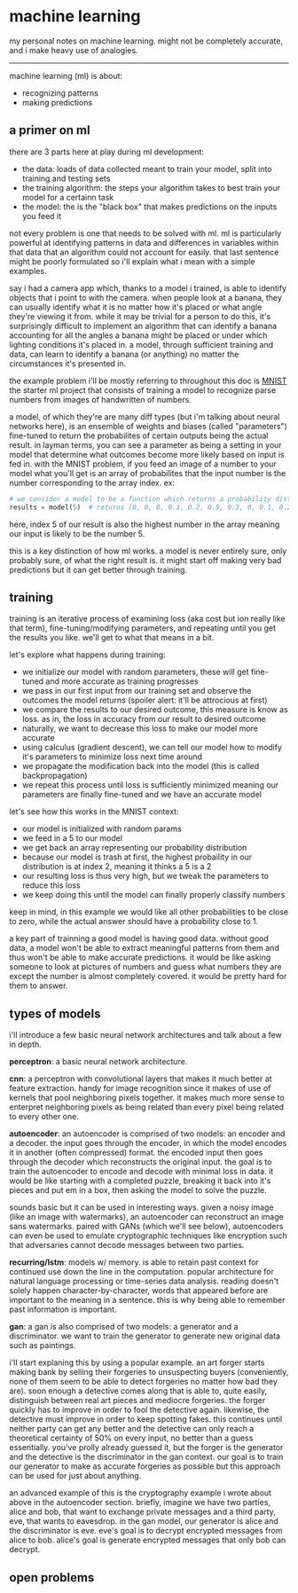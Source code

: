 # machine learning

my personal notes on machine learning. might not be completely accurate, and i make heavy use of analogies.

---

machine learning (ml) is about:
- recognizing patterns
- making predictions

## a primer on ml
there are 3 parts here at play during ml development:
- the data: loads of data collected meant to train your model, split into training and testing sets
- the training algorithm: the steps your algorithm takes to best train your model for a certainn task
- the model: the is the "black box" that makes predictions on the inputs you feed it

not every problem is one that needs to be solved with ml. ml is particularly powerful at identifying patterns in data and differences in variables within that data that an algorithm could not account for easily. that last sentence might be poorly formulated so i'll explain what i mean with a simple examples.

say i had a camera app which, thanks to a model i trained, is able to identify objects that i point to with the camera. when people look at a banana, they can usually identify what it is no matter how it's placed or what angle they're viewing it from. while it may be trivial for a person to do this, it's surprisingly difficult to implement an algorithm that can identify a banana accounting for all the angles a banana might be placed or under which lighting conditions it's placed in. a model, through sufficient training and data, can learn to identify a banana (or anything) no matter the circumstances it's presented in.

the example problem i'll be mostly referring to throughout this doc is [MNIST](https://en.wikipedia.org/wiki/MNIST_database) the starter ml project that consists of training a model to recognize parse numbers from images of handwritten of numbers.

a model, of which they're are many diff types (but i'm talking about neural networks here), is an ensemble of weights and biases (called "parameters") fine-tuned to return the probabilites of certain outputs being the actual result. in layman terms, you can see a parameter as being a setting in your model that determine what outcomes become more likely based on input is fed in. with the MNIST problem, if you feed an image of a number to your model what you'll get is an array of probabilites that the input number is the number corresponding to the array index.
ex:
```py
# we consider a model to be a function which returns a probability distribution
results = model(5)  # returns [0, 0, 0, 0.3, 0.2, 0.9, 0.3, 0, 0.1, 0.2]
```
here, index 5 of our result is also the highest number in the array meaning our input is likely to be the number 5.

this is a key distinction of how ml works. a model is never entirely sure, only probably sure, of what the right result is. it might start off making very bad predictions but it can get better through training.

## training
training is an  iterative process of examining loss (aka cost but ion really like that term), fine-tuning/modifying parameters, and repeating until you get the results you like. we'll get to what that means in a bit.

let's explore what happens during training:
- we initialize our model with random parameters, these will get fine-tuned and more accurate as training progresses
- we pass in our first input from our training set and observe the outcomes the model returns (spoiler alert: it'll be attrocious at first)
- we compare the results to our desired outcome, this measure is know as loss. as in, the loss in accuracy from our result to desired outcome
- naturally, we want to decrease this loss to make our model more accurate
- using calculus (gradient descent), we can tell our model how to modify it's parameters to minimize loss next time around
- we propagate the modification back into the model (this is called backpropagation)
- we repeat this process until loss is sufficiently minimized meaning our parameters are finally fine-tuned and we have an accurate model

let's see how this works in the MNIST context:
- our model is initialized with random params
- we feed in a 5 to our model
- we get back an array representing our probability distribution
- because our model is trash at first, the highest probaility in our distribution is at index 2, meaning it thinks a 5 is a 2
- our resulting loss is thus very high, but we tweak the parameters to reduce this loss
- we keep doing this until the model can finally properly classify numbers

keep in mind, in this example we would like all other probabilities to be close to zero, while the actual answer should have a probability close to 1.

a key part of trainning a good model is having good data. without good data, a model won't be able to extract meaningful patterns from them and thus won't be able to make accurate predictions. it would be like asking someone to look at pictures of numbers and guess what numbers they are except the number is almost completely covered. it would be pretty hard for them to answer.

## types of models
i'll introduce a few basic neural network architectures and talk about a few in depth.

**perceptron**: a basic neural network architecture.

**cnn**: a perceptron with convolutional layers that makes it much better at feature extraction. handy for image recognition since it makes of use of kernels that pool neighboring pixels together. it makes much more sense to enterpret neighboring pixels as being related than every pixel being related to every other one.

**autoencoder**: an autoencoder is comprised of two models: an encoder and a decoder. the input goes through the encoder, in which the model encodes it in another (often compressed) format. the encoded input then goes through the decoder which reconstructs the original input. the goal is to train the autoencoder to encode and decode with minimal loss in data. it would be like starting with a completed puzzle, breaking it back into it's pieces and put em in a box, then asking the model to solve the puzzle.

sounds basic but it can be used in interesting ways. given a noisy image (like an image with watermarks), an autoencoder can reconstruct an image sans watermarks. paired with GANs (which we'll see below), autoencoders can even be used to emulate cryptographic techniques like encryption such that adversaries cannot decode messages between two parties.

**recurring/lstm**: models w/ memory. is able to retain past context for continued use down the line in the computation. popular architecture for natural language processing or time-series data analysis. reading doesn't solely happen character-by-character, words that appeared before are important to the meaning in a sentence. this is why being able to remember past information is important.

**gan**: a gan is also comprised of two models: a generator and a discriminator. we want to train the generator to generate new original data such as paintings.

i'll start explaning this by using a popular example. an art forger starts making bank by selling their forgeries to unsuspecting buyers (conveniently, none of them seem to be able to detect forgeries no matter how bad they are). soon enough a detective comes along that is able to, quite easily, distinguish between real art pieces and mediocre forgeries. the forger quickly has to improve in order to fool the detective again. likewise, the detective must improve in order to keep spotting fakes. this continues until neither party can get any better and the detective can only reach a theoretical certainty of 50% on every input, no better than a guess essentially. you've prolly already guessed it, but the forger is the generator and the detective is the discriminator in the gan context. our goal is to train our generator to make as accurate forgeries as possible but this approach can be used for just about anything.

an advanced example of this is the cryptography example i wrote about above in the autoencoder section. briefly, imagine we have two parties, alice and bob, that want to exchange private messages and a third party, eve, that wants to eavesdrop. in the gan model, our generator is alice and the discriminator is eve. eve's goal is to decrypt encrypted messages from alice to bob. alice's goal is generate encrypted messages that only bob can decrypt.

## open problems
